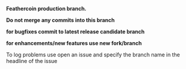  **Feathercoin production branch.**
 
 **Do not merge any commits into this branch**
 
 **for bugfixes commit to latest release candidate branch**
 
 **for enhancements/new features use new fork/branch**

To log problems use open an issue and specify the branch name in the headline of the issue
